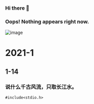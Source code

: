 ### Hi there 👋
### Oops! Nothing appears right now.
![image](https://github.com/CED2/CED2/blob/main/%E5%BE%AE%E4%BF%A1%E5%9B%BE%E7%89%87_20200417074707.jpg)
# 2021-1
## 1-14
### 说什么千古风流，只取长江水。

`#include<stdio.h>`
